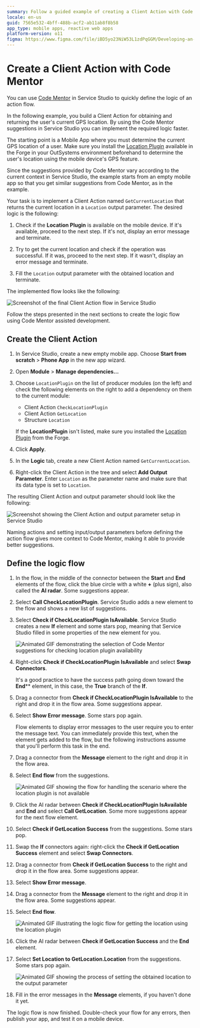 ```yaml
---
summary: Follow a guided example of creating a Client Action with Code Mentor.
locale: en-us
guid: 7565e532-4bff-488b-acf2-ab11ab8f8b58
app_type: mobile apps, reactive web apps
platform-version: o11
figma: https://www.figma.com/file/iBD5yo23NiW53L1zdPqGGM/Developing-an-Application?type=design&node-id=2755%3A24246&mode=design&t=GF97AOUqsRf9tsAh-1
---
```


# Create a Client Action with Code Mentor

You can use [Code Mentor](ai-assisted-dev.md) in Service Studio to
quickly define the logic of an action flow.

In the following example, you build a Client Action for obtaining and returning
the user's current GPS location. By using the Code Mentor suggestions in
Service Studio you can implement the required logic faster.

The starting point is a Mobile App where you must determine the current GPS
location of a user. Make sure you install the [Location
Plugin](https://www.outsystems.com/forge/component-overview/1395/location-plugin)
available in the Forge in your OutSystems environment beforehand to determine
the user's location using the mobile device's GPS feature.

<div class="info" markdown="1">

Since the suggestions provided by Code Mentor vary according to the
current context in Service Studio, the example starts from an empty mobile app
so that you get similar suggestions from Code Mentor, as in the example.

</div>

Your task is to implement a Client Action named `GetCurrentLocation` that
returns the current location in a `Location` output parameter. The desired
logic is the following:

1. Check if the **Location Plugin** is available on the mobile device. If it's
   available, proceed to the next step. If it's not, display an error message
   and terminate.

1. Try to get the current location and check if the operation was successful.
   If it was, proceed to the next step. If it wasn't, display an error message
   and terminate.

1. Fill the `Location` output parameter with the obtained location and
   terminate.

The implemented flow looks like the following:

![Screenshot of the final Client Action flow in Service Studio](images/ai-action-final-flow-ss.png "Final Client Action Flow")

Follow the steps presented in the next sections to create the logic flow using
Code Mentor assisted development.

## Create the Client Action

1. In Service Studio, create a new empty mobile app. Choose **Start from
   scratch** > **Phone App** in the new app wizard.

1. Open **Module** > **Manage dependencies...**

1. Choose `LocationPlugin` on the list of producer modules (on the left) and
   check the following elements on the right to add a dependency on them to the
   current module:

    * Client Action `CheckLocationPlugin`
    * Client Action `GetLocation`
    * Structure `Location`

    <div class="info" markdown="1">

    If the **LocationPlugin** isn't listed, make sure you installed the
    [Location
    Plugin](https://www.outsystems.com/forge/component-overview/1395/location-plugin)
    from the Forge.

    </div>

1. Click **Apply**.

1. In the **Logic** tab, create a new Client Action named `GetCurrentLocation`.

1. Right-click the Client Action in the tree and select **Add Output
   Parameter**. Enter `Location` as the parameter name and make sure that its
   data type is set to `Location`.

The resulting Client Action and output parameter should look like the
following:

![Screenshot showing the Client Action and output parameter setup in Service Studio](images/ai-action-client-action-ss.png "Client Action and Output Parameter")

<div class="info" markdown="1">

Naming actions and setting input/output parameters before defining the action
flow gives more context to Code Mentor, making it able to provide better
suggestions.

</div>

## Define the logic flow

1. In the flow, in the middle of the connector between the **Start** and
   **End** elements of the flow, click the blue circle with a white **+** (plus
   sign), also called the **AI radar**. Some suggestions appear.

1. Select **Call CheckLocationPlugin**. Service Studio adds a new element to
   the flow and shows a new list of suggestions.

1. Select **Check if CheckLocationPlugin IsAvailable**. Service Studio creates
   a new **If** element and some stars pop, meaning that Service Studio filled
   in some properties of the new element for you.

    ![Animated GIF demonstrating the selection of Code Mentor suggestions for checking location plugin availability](images/ai-action-01-check-location-ss.gif "Code Mentor Suggestion for Location Check")

1. Right-click **Check if CheckLocationPlugin IsAvailable** and select **Swap
   Connectors**.

    <div class="info" markdown="1">

    It's a good practice to have the success path going down toward the
    **End**** element, in this case, the **True** branch of the **If**.

    </div>

1. Drag a connector from **Check if CheckLocationPlugin IsAvailable** to the
   right and drop it in the flow area. Some suggestions appear.

1. Select **Show Error message**. Some stars pop again.

    Flow elements to display error messages to the user require you to enter
    the message text. You can immediately provide this text, when the element
    gets added to the flow, but the following instructions assume that you'll
    perform this task in the end.

1. Drag a connector from the **Message** element to the right and drop it in
   the flow area.

1. Select **End flow** from the suggestions.

    ![Animated GIF showing the flow for handling the scenario where the location plugin is not available](images/ai-action-02-no-plugin-branch-ss.gif "Handling No Plugin Available Scenario")

1. Click the AI radar between **Check if CheckLocationPlugin IsAvailable** and
   **End** and select **Call GetLocation**. Some more suggestions appear for
   the next flow element.

1. Select **Check if GetLocation Success** from the suggestions. Some stars
   pop.

1. Swap the **If** connectors again: right-click the **Check if GetLocation
   Success** element and select **Swap Connectors**.

1. Drag a connector from **Check if GetLocation Success** to the right and drop
   it in the flow area. Some suggestions appear.

1. Select **Show Error message**.

1. Drag a connector from the **Message** element to the right and drop it in
   the flow area. Some suggestions appear.

1. Select **End flow**.

    ![Animated GIF illustrating the logic flow for getting the location using the location plugin](images/ai-action-03-get-location-ss.gif "Get Location Logic Flow")

1. Click the AI radar between **Check if GetLocation Success** and the **End**
   element.

1. Select **Set Location to GetLocation.Location** from the suggestions. Some
   stars pop again.

    ![Animated GIF showing the process of setting the obtained location to the output parameter](images/ai-action-04-set-location-ss.gif "Setting Location to Output Parameter")

1. Fill in the error messages in the **Message** elements, if you haven't done
   it yet.

The logic flow is now finished. Double-check your flow for any errors, then
publish your app, and test it on a mobile device.
